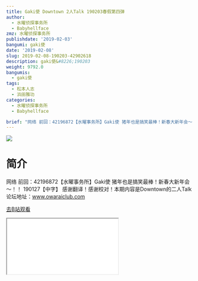 ```yaml
---
title: Gaki使 Downtown 2人Talk 190203春假第四弹
author:
  - 水曜侦探事务所
  - Babyhellface
zmz: 水曜侦探事务所
publishdate: '2019-02-03'
bangumi: gaki使
date: '2019-02-08'
slug: 2019-02-08-190203-42902618
description: gaki使&#8226;190203
weight: 9792.0
bangumis:
  - gaki使
tags:
  - 松本人志
  - 浜田雅功
categories:
  - 水曜侦探事务所
  - Babyhellface

brief: "网络 前回：42196872【水曜事务所】Gaki使 猪年也是搞笑最棒！新春大新年会～！！ 190127【中字】 感谢翻译！感谢校对！本期内容是Downtown的二人Talk 论坛地址：www.owaraiclub.com"
---
```

![](https://i.imgur.com/ydlnNXi.jpg)
# 简介  
网络
前回：42196872【水曜事务所】Gaki使 猪年也是搞笑最棒！新春大新年会～！！ 190127【中字】
感谢翻译！感谢校对！本期内容是Downtown的二人Talk
论坛地址：www.owaraiclub.com  

[去B站观看](https://www.bilibili.com/video/av42902618/)
<div class ="resp-container"><iframe class="testiframe" src="//player.bilibili.com/player.html?aid=42902618"", scrolling="no", allowfullscreen="true" > </iframe></div> 

